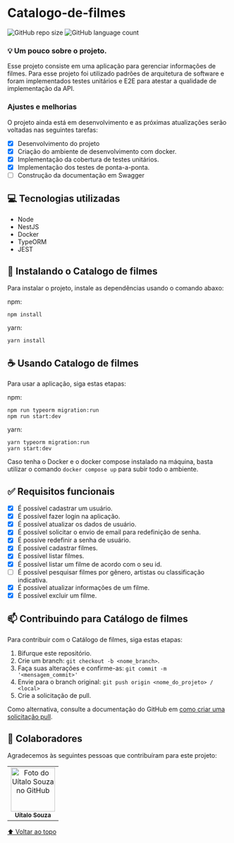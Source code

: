 # Catalogo-de-filmes

<!---Esses são exemplos. Veja https://shields.io para outras pessoas ou para personalizar este conjunto de escudos. Você pode querer incluir dependências, status do projeto e informações de licença aqui--->

![GitHub repo size](https://img.shields.io/github/repo-size/uitalorss/desafio-backend-modulo-03-sistema-dindin?style=for-the-badge)
![GitHub language count](https://img.shields.io/github/languages/count/uitalorss/desafio-backend-modulo-03-sistema-dindin?style=for-the-badge)

### 💡 Um pouco sobre o projeto.

Esse projeto consiste em uma aplicação para gerenciar informações de filmes. Para esse projeto foi utilizado padrões de arquitetura de software e foram implementados testes unitários e E2E para atestar a qualidade de implementação da API.

### Ajustes e melhorias

O projeto ainda está em desenvolvimento e as próximas atualizações serão voltadas nas seguintes tarefas:

- [x] Desenvolvimento do projeto
- [x] Criação do ambiente de desenvolvimento com docker.
- [x] Implementação da cobertura de testes unitários.
- [x] Implementação dos testes de ponta-a-ponta.
- [ ] Construção da documentação em Swagger

## 💻 Tecnologias utilizadas

- Node
- NestJS
- Docker
- TypeORM
- JEST

## 🚀 Instalando o Catalogo de filmes

Para instalar o projeto, instale as dependências usando o comando abaxo:

npm:

```
npm install
```

yarn:

```
yarn install
```

## ☕ Usando Catalogo de filmes

Para usar a aplicação, siga estas etapas:

npm:

```
npm run typeorm migration:run
npm run start:dev
```

yarn:

```
yarn typeorm migration:run
yarn start:dev
```

Caso tenha o Docker e o docker compose instalado na máquina, basta utilizar o comando `docker compose up` para subir todo o ambiente.

## ✅ Requisitos funcionais

- [x] É possível cadastrar um usuário.
- [x] É possível fazer login na aplicação.
- [x] É possível atualizar os dados de usuário.
- [x] É possível solicitar o envio de email para redefinição de senha.
- [x] É possíve redefinir a senha de usuário.
- [x] É possível cadastrar filmes.
- [x] É possível listar filmes.
- [x] É possível listar um filme de acordo com o seu id.
- [ ] É possível pesquisar filmes por gênero, artistas ou classificação indicativa.
- [x] É possível atualizar informações de um filme.
- [x] É possível excluir um filme.

## 📫 Contribuindo para Catálogo de filmes

<!---Se o seu README for longo ou se você tiver algum processo ou etapas específicas que deseja que os contribuidores sigam, considere a criação de um arquivo CONTRIBUTING.md separado--->

Para contribuir com o Catálogo de filmes, siga estas etapas:

1. Bifurque este repositório.
2. Crie um branch: `git checkout -b <nome_branch>`.
3. Faça suas alterações e confirme-as: `git commit -m '<mensagem_commit>'`
4. Envie para o branch original: `git push origin <nome_do_projeto> / <local>`
5. Crie a solicitação de pull.

Como alternativa, consulte a documentação do GitHub em [como criar uma solicitação pull](https://help.github.com/en/github/collaborating-with-issues-and-pull-requests/creating-a-pull-request).

## 🤝 Colaboradores

Agradecemos às seguintes pessoas que contribuíram para este projeto:

<table>
  <tr>
    <td align="center">
      <a href="#">
        <img src="https://avatars.githubusercontent.com/u/15834173?v=4" width="100px;" alt="Foto do Uítalo Souza no GitHub"/><br>
        <sub>
          <b>Uítalo Souza</b>
        </sub>
      </a>
    </td>
  </tr>
</table>

[⬆ Voltar ao topo](#Catalogo-de-filmes)<br>
